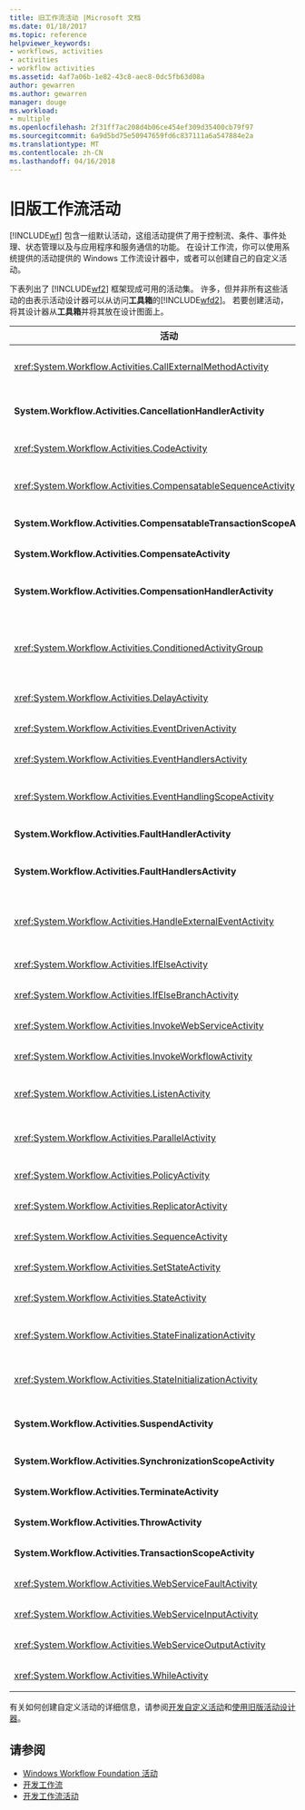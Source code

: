 ```yaml
---
title: 旧工作流活动 |Microsoft 文档
ms.date: 01/18/2017
ms.topic: reference
helpviewer_keywords:
- workflows, activities
- activities
- workflow activities
ms.assetid: 4af7a06b-1e82-43c8-aec8-0dc5fb63d08a
author: gewarren
ms.author: gewarren
manager: douge
ms.workload:
- multiple
ms.openlocfilehash: 2f31ff7ac208d4b06ce454ef309d35400cb79f97
ms.sourcegitcommit: 6a9d5bd75e50947659fd6c837111a6a547884e2a
ms.translationtype: MT
ms.contentlocale: zh-CN
ms.lasthandoff: 04/16/2018
---
```

# <a name="legacy-workflow-activities"></a>旧版工作流活动

[!INCLUDE[wf](../workflow-designer/includes/wf_md.md)] 包含一组默认活动，这组活动提供了用于控制流、条件、事件处理、状态管理以及与应用程序和服务通信的功能。 在设计工作流，你可以使用系统提供的活动提供的 Windows 工作流设计器中，或者可以创建自己的自定义活动。

 下表列出了 [!INCLUDE[wf2](../workflow-designer/includes/wf2_md.md)] 框架现成可用的活动集。 许多，但并非所有这些活动的由表示活动设计器可以从访问**工具箱**的[!INCLUDE[wfd2](../workflow-designer/includes/wfd2_md.md)]。 若要创建活动，将其设计器从**工具箱**并将其放在设计图面上。

|活动|描述|
|--------------|-----------------|
|<xref:System.Workflow.Activities.CallExternalMethodActivity>|与使用**HandleExternalEventActivity**与本地服务的输入和输出通信的活动。 有关详细信息，请参阅[使用 CallExternalMethodActivity 活动](http://go.microsoft.com/fwlink?LinkID=65060)。|
|**System.Workflow.Activities.CancellationHandlerActivity**|用于包含在所有复合活动的子项完成执行之前所取消复合活动的清理逻辑。 有关详细信息，请参阅[使用 CancellationHandlerActivity 活动](http://go.microsoft.com/fwlink?LinkID=65061)。|
|<xref:System.Workflow.Activities.CodeActivity>|使你能够向工作流中添加 Visual Basic 或 C# 代码。 有关详细信息，请参阅[使用 CodeActivity 活动](http://go.microsoft.com/fwlink?LinkID=65062)。|
|<xref:System.Workflow.Activities.CompensatableSequenceActivity>|<xref:System.Workflow.Activities.SequenceActivity> 的可补偿版本。 有关详细信息，请参阅[使用 CompensatableSequenceActivity 活动](http://go.microsoft.com/fwlink?LinkID=65002)。|
|**System.Workflow.Activities.CompensatableTransactionScopeActivity**|可补偿版本**TransactionScopeActivity**。 有关详细信息，请参阅[使用 CompensatableTransactionScopeActivity 活动](http://go.microsoft.com/fwlink?LinkID=65063)。|
|**System.Workflow.Activities.CompensateActivity**|使你能够调用代码来撤消或补偿发生错误时已由工作流执行的操作。 有关详细信息，请参阅[使用 CompensateActivity 活动](http://go.microsoft.com/fwlink?LinkID=65064)。|
|**System.Workflow.Activities.CompensationHandlerActivity**|有关详细信息，执行已完成的 TransactionScopeActivity 活动的补偿的一个或多个活动的包装请参阅[使用 CompensationHandlerActivity 活动](http://go.microsoft.com/fwlink?LinkID=65065)。|
|<xref:System.Workflow.Activities.ConditionedActivityGroup>|根据应用于 <xref:System.Workflow.Activities.ConditionedActivityGroup> 活动本身的条件以及分别应用于每个子活动的条件来执行子活动。 有关详细信息，请参阅[使用 ConditionedActivityGroup 活动](http://go.microsoft.com/fwlink?LinkID=65066)。|
|<xref:System.Workflow.Activities.DelayActivity>|使您能够在工作流中建立基于超时间隔的延迟。 有关详细信息，请参阅[使用 DelayActivity 活动](http://go.microsoft.com/fwlink?LinkID=65067)。|
|<xref:System.Workflow.Activities.EventDrivenActivity>|包装在指定事件发生时执行的一个或多个活动。 有关详细信息，请参阅[使用 EventDrivenActivity 活动](http://go.microsoft.com/fwlink?LinkID=65068)。|
|<xref:System.Workflow.Activities.EventHandlersActivity>|提供一个用于将事件与活动关联的框架。 有关详细信息，请参阅[使用 EventHandlersActivity 活动](http://go.microsoft.com/fwlink?LinkID=65069)。|
|<xref:System.Workflow.Activities.EventHandlingScopeActivity>|执行同时使用其主要子活动<xref:System.Workflow.Activities.EventHandlersActivity>。 有关详细信息，请参阅[使用 EventHandlingScopeActivity 活动](http://go.microsoft.com/fwlink?LinkID=65070)。|
|**System.Workflow.Activities.FaultHandlerActivity**|用于处理指定类型的异常。 有关详细信息，请参阅[使用 FaultHandlerActivity 活动](http://go.microsoft.com/fwlink?LinkID=65071)。|
|**System.Workflow.Activities.FaultHandlersActivity**|表示类型的子活动的有序的列表有一个复合活动**System.Workflow.Activities.FaultHandlerActivity**。 有关详细信息，请参阅[使用 FaultHandlersActivity 活动](http://go.microsoft.com/fwlink?LinkID=65072)。|
|<xref:System.Workflow.Activities.HandleExternalEventActivity>|结合使用<xref:System.Workflow.Activities.CallExternalMethodActivity>与本地服务的输入和输出通信的活动。 有关详细信息，请参阅[使用 HandleExternalEventActivity 活动](http://go.microsoft.com/fwlink?LinkID=65073)。|
|<xref:System.Workflow.Activities.IfElseActivity>|测试每个分支上的条件并为其条件为第一个分支上执行活动**true**。 有关详细信息，请参阅[使用 IfElseActivity 活动](http://go.microsoft.com/fwlink?LinkID=65074)。|
|<xref:System.Workflow.Activities.IfElseBranchActivity>|表示 <xref:System.Workflow.Activities.IfElseActivity> 的分支。 有关详细信息，请参阅[使用 IfElseBranchActivity 活动](http://go.microsoft.com/fwlink?LinkID=65075)。|
|<xref:System.Workflow.Activities.InvokeWebServiceActivity>|使工作流能够调用 Web 服务。 有关详细信息，请参阅[使用 InvokeWebServiceActivity 活动](http://go.microsoft.com/fwlink?LinkID=65076)。|
|<xref:System.Workflow.Activities.InvokeWorkflowActivity>|使工作流能够调用其他工作流。 有关详细信息，请参阅[使用 InvokeWorkflowActivity 活动](http://go.microsoft.com/fwlink?LinkID=65077)。|
|<xref:System.Workflow.Activities.ListenActivity>|只包含 <xref:System.Workflow.Activities.EventDrivenActivity> 子活动的复合活动。 有关详细信息，请参阅[使用 ListenActivity 活动](http://go.microsoft.com/fwlink?LinkID=65078)。|
|<xref:System.Workflow.Activities.ParallelActivity>|提供一种方法来计划两个或更多子**SequenceActivity**同时处理的活动分支。 有关详细信息，请参阅[使用 ParallelActivity 活动](http://go.microsoft.com/fwlink?LinkID=65079)。|
|<xref:System.Workflow.Activities.PolicyActivity>|用于表示规则的集合。 规则由条件和引起的操作组成。 有关详细信息，请参阅[使用 PolicyActivity 活动](http://go.microsoft.com/fwlink?LinkID=65004)。|
|<xref:System.Workflow.Activities.ReplicatorActivity>|创建单个子活动的多个实例。 有关详细信息，请参阅[使用 ReplicatorActivity 活动](http://go.microsoft.com/fwlink?LinkID=65080)。|
|<xref:System.Workflow.Activities.SequenceActivity>|提供了一种简单的方法，可将多个活动链接在一起以按顺序执行。 有关详细信息，请参阅[使用 SequenceActivity 活动](http://go.microsoft.com/fwlink?LinkID=65081)。|
|<xref:System.Workflow.Activities.SetStateActivity>|指定到新状态的转换。 有关详细信息，请参阅[使用 SetStateActivity 活动](http://go.microsoft.com/fwlink?LinkID=65082)。|
|<xref:System.Workflow.Activities.StateActivity>|表示状态机工作流中的一个状态。 有关详细信息，请参阅[使用 StateActivity 活动](http://go.microsoft.com/fwlink?LinkID=65083)。|
|<xref:System.Workflow.Activities.StateFinalizationActivity>|在中使用<xref:System.Workflow.Activities.StateActivity>作为离开时执行的子活动的容器活动**StateActivity**活动。 有关详细信息，请参阅[使用 StateFinalizationActivity 活动](http://go.microsoft.com/fwlink?LinkID=65008)。|
|<xref:System.Workflow.Activities.StateInitializationActivity>|在中使用<xref:System.Workflow.Activities.StateActivity>作为输入时执行的子活动的容器活动**StateActivity**活动。 有关详细信息，请参阅[使用 StateInitializationActivity 活动](http://go.microsoft.com/fwlink?LinkID=65006)。|
|**System.Workflow.Activities.SuspendActivity**|挂起工作流的操作，以便能够在出现某种需要特别注意的错误情况时进行干预。 有关详细信息，请参阅[使用 SuspendActivity 活动](http://go.microsoft.com/fwlink?LinkID=65084)。|
|**System.Workflow.Activities.SynchronizationScopeActivity**|在同步的域中按顺序执行所包含的活动。 有关详细信息，请参阅[使用 SynchronizationScopeActivity 活动](http://go.microsoft.com/fwlink?LinkID=65085)。|
|**System.Workflow.Activities.TerminateActivity**|使您能够在发生错误情形时立即结束工作流的操作。 有关详细信息，请参阅[使用 TerminateActivity 活动](http://go.microsoft.com/fwlink?LinkID=65086)。|
|**System.Workflow.Activities.ThrowActivity**|使您能够捕获作为工作流过程元数据一部分引发的业务异常。 有关详细信息，请参阅[使用 ThrowActivity 活动](http://go.microsoft.com/fwlink?LinkID=65087)。|
|**System.Workflow.Activities.TransactionScopeActivity**|提供一个用于事务和异常处理的框架。 有关详细信息，请参阅[使用 TransactionScopeActivity 活动](http://go.microsoft.com/fwlink?LinkID=65088)。|
|<xref:System.Workflow.Activities.WebServiceFaultActivity>|使你能够建立所出现 Web 服务错误的模型。 有关详细信息，请参阅[使用 WebServiceFaultActivity 活动](http://go.microsoft.com/fwlink?LinkID=65089)。|
|<xref:System.Workflow.Activities.WebServiceInputActivity>|接收来自 Web 服务的数据。 有关详细信息，请参阅[使用 WebServiceInputActivity 活动](http://go.microsoft.com/fwlink?LinkID=65090)。|
|<xref:System.Workflow.Activities.WebServiceOutputActivity>|对工作流发出的 Web 服务请求做出响应。 有关详细信息，请参阅[使用 WebServiceOutputActivity 活动](http://go.microsoft.com/fwlink?LinkID=65092)。|
|<xref:System.Workflow.Activities.WhileActivity>|使工作流能够在条件得到满足之前进行循环。 有关详细信息，请参阅[使用 WhileActivity 活动](http://go.microsoft.com/fwlink?LinkID=65091)。|

 有关如何创建自定义活动的详细信息，请参阅[开发自定义活动](http://go.microsoft.com/fwlink?LinkID=65023)和[使用旧版活动设计器](../workflow-designer/using-the-legacy-activity-designer.md)。

## <a name="see-also"></a>请参阅

- [Windows Workflow Foundation 活动](http://go.microsoft.com/fwlink?LinkID=65005)
- [开发工作流](http://go.microsoft.com/fwlink?LinkID=65010)
- [开发工作流活动](http://go.microsoft.com/fwlink?LinkID=65023)